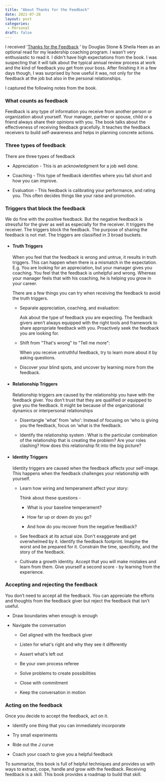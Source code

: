 ```yaml
---
title: "About Thanks for the Feedback"
date: 2021-07-28
layout: post
categories:
 - Personal
draft: false
---
```

I received '[Thanks for the Feedback](https://www.penguinrandomhouse.com/books/313485/thanks-for-the-feedback-by-douglas-stone-and-sheila-heen/) ' by Douglas Stone & Sheila Heen as an optional read for my leadership coaching program. I wasn't very enthusiastic to read it. I didn't have high expectations from the book. I was suspecting that it will talk about the typical annual review process at work and the kind of feedback you get from your boss. After finishing it in a few days though, I was surprised by how useful it was, not only for the feedback at the job but also in the personal relationships. 

I captured the following notes from the book. 

### What counts as feedback ###

Feedback is any type of information you receive from another person or organization about yourself. Your manager, partner or spouse, child or a friend always share their opinions with you. The book talks about the effectiveness of receiving feedback gracefully. It teaches the feedback receivers to build self-awareness and helps in planning concrete actions. 

### Three types of feedback ###

There are three types of feedback

- Appreciation - This is an acknowledgment for a job well done.

- Coaching - This type of feedback identifies where you fall short and how you can improve.

- Evaluation - This feedback is calibrating your performance, and rating you. This often decides things like your raise and promotion.

### Triggers that block the feedback ###

We do fine with the positive feedback. But the negative feedback is stressful for the giver as well as especially for the receiver. It triggers the receiver. The triggers block the feedback. The purpose of sharing the feedback is not met. The triggers are classified in 3 broad buckets.

- #### Truth Triggers ####

   When you feel that the feedback is wrong and untrue, it results in truth triggers. This can happen when there is a mismatch in the expectation. E.g. You are looking for an appreciation, but your manager gives you coaching. You feel that the feedback is unhelpful and wrong. Whereas your manager feels that with his coaching, he is helping you grow in your career.

   There are a few things you can try when receiving the feedback to avoid the truth triggers.

   - Separate appreciation, coaching, and evaluation: 
         
      Ask about the type of feedback you are expecting. The feedback givers aren’t  always equipped with the right tools and framework to share appropriate feedback with you. Proactively seek the feedback you are looking for.

   - Shift from "That's wrong" to "Tell me more": 
   
      When you receive untruthful feedback, try to learn more about it by asking questions.

   - Discover your blind spots, and uncover by learning more from the feedback.

- #### Relationship Triggers ####

   Relationship triggers are caused by the relationship you have with the feedback giver. You don’t trust that they are qualified or equipped to give you the feedback. It might be because of the organizational dynamics or interpersonal relationships 

   - Disentangle 'what' from 'who': Instead of focusing on ‘who is giving you the feedback, focus on ‘what is the feedback.

   - Identify the relationship system : What is the particular combination of the relationship that is creating the problem? Are your roles clashing? How does this relationship fit into the big picture?

- #### Identity Triggers ####

   Identity triggers are caused when the feedback affects your self-image. This happens when the feedback challenges your relationship with yourself. 

   - Learn how wiring and temperament affect your story: 
   
      Think about these questions - 

      - What is your baseline temperament? 

      - How far up or down do you go? 

      - And how do you recover from the negative feedback? 

   - See feedback at its actual size. Don't exaggerate and get overwhelmed by it. Identify the feedback footprint. Imagine the worst and be prepared for it. Constrain the time, specificity, and the story of the feedback.

   - Cultivate a growth identity. Accept that you will make mistakes and learn from them. Give yourself a second score - by learning from the experience. 

### Accepting and rejecting the feedback ###

You don’t need to accept all the feedback. You can appreciate the efforts and thoughts from the feedback giver but reject the feedback that isn’t useful. 

- Draw boundaries when enough is enough

- Navigate the conversation

   - Get aligned with the feedback giver

   - Listen for what's right and why they see it differently

   - Assert what's left out

   - Be your own process referee

   - Solve problems to create possibilities

   - Close with commitment

   - Keep the conversation in motion

### Acting on the feedback

Once you decide to accept the feedback, act on it. 

- Identify one thing that you can immediately incorporate

- Try small experiments

- Ride out the J curve

- Coach your coach to give you a helpful feedback

To summarize, this book is full of helpful techniques and provides us with ways to extract, cope, handle and grow with the feedback. Receiving feedback is a skill. This book provides a roadmap to build that skill.